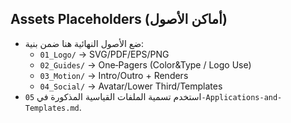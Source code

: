 ## Assets Placeholders (أماكن الأصول)

- ضع الأصول النهائية هنا ضمن بنية:
  - `01_Logo/` → SVG/PDF/EPS/PNG
  - `02_Guides/` → One‑Pagers (Color&Type / Logo Use)
  - `03_Motion/` → Intro/Outro + Renders
  - `04_Social/` → Avatar/Lower Third/Templates
- استخدم تسمية الملفات القياسية المذكورة في `05-Applications-and-Templates.md`.

